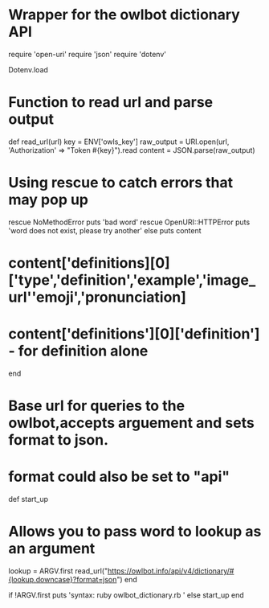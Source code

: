 # Wrapper for the owlbot dictionary API

require 'open-uri'
require 'json'
require 'dotenv'

Dotenv.load

# Function to read url and parse output
def read_url(url)
  key = ENV['owls_key']
  raw_output = URI.open(url, 'Authorization' => "Token #{key}").read
  content = JSON.parse(raw_output)
  # Using rescue to catch errors that may pop up
rescue NoMethodError
  puts 'bad word'
rescue OpenURI::HTTPError
  puts 'word does not exist, please try another'
else
  puts content
  # content['definitions][0]['type','definition','example','image_url''emoji','pronunciation]
  # content['definitions'][0]['definition'] - for definition alone
end

# Base url for queries to the owlbot,accepts arguement and sets format to json.
# format could also be set to "api"
def start_up
  # Allows you to pass word to lookup as an argument

  lookup = ARGV.first
  read_url("https://owlbot.info/api/v4/dictionary/#{lookup.downcase}?format=json")
end

if !ARGV.first
  puts 'syntax: ruby owlbot_dictionary.rb <word>'
else
  start_up
end
